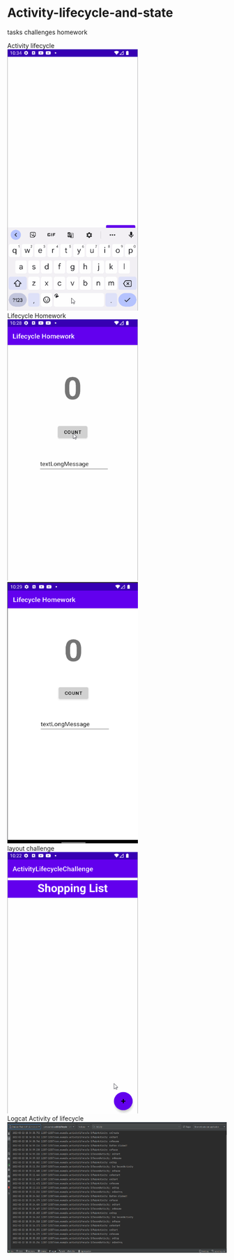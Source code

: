 # Activity-lifecycle-and-state
tasks challenges homework

Activity lifecycle<br/>
<img src="screenshots/activitylifecycle.gif" width="300px" height="600px">
<br/>
Lifecycle Homework<br/>
<img src="screenshots/lifecycle_homework.gif" width="300px" height="600px">
<br/>
<img src="screenshots/lifecycleHomework.png" width="300px" height="600px">
<br/>
layout challenge<br/>
<img src="screenshots/lifecycle_challenge.gif" width="300px" height="600px">
<br/>
Logcat Activity of lifecycle<br/>
<img src="screenshots/logcat.png" width="600px" height="300px">
